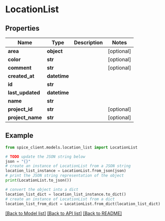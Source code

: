 # LocationList


## Properties

Name | Type | Description | Notes
------------ | ------------- | ------------- | -------------
**area** | **object** |  | [optional] 
**color** | **str** |  | [optional] 
**comment** | **str** |  | [optional] 
**created_at** | **datetime** |  | 
**id** | **str** |  | 
**last_updated** | **datetime** |  | 
**name** | **str** |  | 
**project_id** | **str** |  | [optional] 
**project_name** | **str** |  | [optional] 

## Example

```python
from spice_client.models.location_list import LocationList

# TODO update the JSON string below
json = "{}"
# create an instance of LocationList from a JSON string
location_list_instance = LocationList.from_json(json)
# print the JSON string representation of the object
print(LocationList.to_json())

# convert the object into a dict
location_list_dict = location_list_instance.to_dict()
# create an instance of LocationList from a dict
location_list_from_dict = LocationList.from_dict(location_list_dict)
```
[[Back to Model list]](../README.md#documentation-for-models) [[Back to API list]](../README.md#documentation-for-api-endpoints) [[Back to README]](../README.md)


